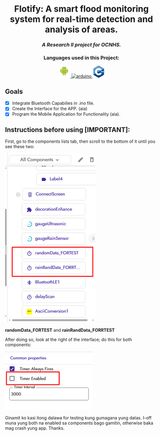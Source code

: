 <h1 align="center">Flotify: A smart flood monitoring system for real-time detection and analysis of areas.</h1>
<h3 align="center"><i>A Research II project for OCNHS.</i></h3>

<h3 align="center">Languages used in this Project:</h3>
<p align="center"> <a href="https://developer.android.com" target="_blank" rel="noreferrer"> <img src="https://raw.githubusercontent.com/devicons/devicon/master/icons/android/android-original-wordmark.svg" alt="android" width="40" height="40"/> </a> <a href="https://www.arduino.cc/" target="_blank" rel="noreferrer"> <img src="https://cdn.worldvectorlogo.com/logos/arduino-1.svg" alt="arduino" width="40" height="40"/> </a> <a href="https://www.w3schools.com/cpp/" target="_blank" rel="noreferrer"> <img src="https://raw.githubusercontent.com/devicons/devicon/master/icons/cplusplus/cplusplus-original.svg" alt="cplusplus" width="40" height="40"/> </a> </p>

## Goals

- [x] Integrate Bluetooth Capabilies in .ino file.
- [x] Create the Interface for the APP. (aia)
- [x] Program the Mobile Application for Functionality (aia).

## Instructions before using [IMPORTANT]:
<p align="left">First, go to the components lists tab, then scroll to the bottom of it until you see these two: </p>

![alt-text](https://github.com/chrispycreeme/flotify/blob/main/image1.png)

<p><b>randomData_FORTEST</b> and <b>rainRandData_FORRTEST</b></p>

After doing so, look at the right of the interface; do this for both components:

![alt-text](https://github.com/chrispycreeme/flotify/blob/main/image.png)

Ginamit ko kasi itong dalawa for testing kung gumagana yung datas. I-off muna yung both na enabled sa components bago gamitin, otherwise baka mag crash yung app. Thanks.
